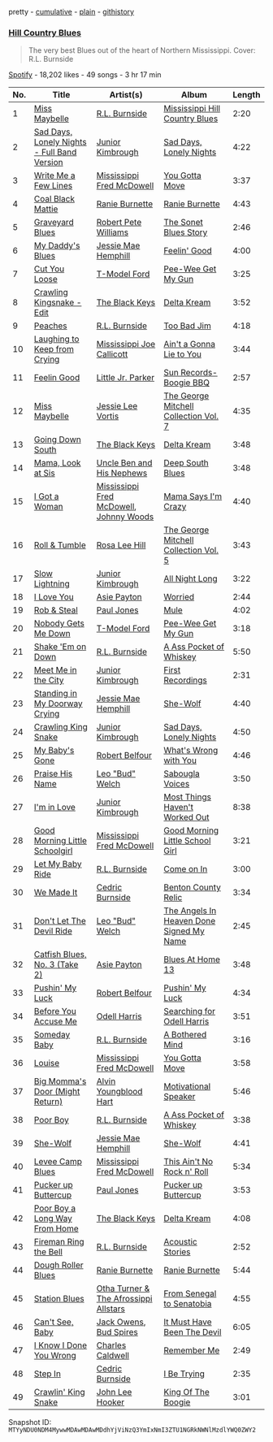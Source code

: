 pretty - [cumulative](/playlists/cumulative/37i9dQZF1DX5e4G40ZHZd6.md) - [plain](/playlists/plain/37i9dQZF1DX5e4G40ZHZd6) - [githistory](https://github.githistory.xyz/mackorone/spotify-playlist-archive/blob/main/playlists/plain/37i9dQZF1DX5e4G40ZHZd6)

### [Hill Country Blues](https://open.spotify.com/playlist/37i9dQZF1DX5e4G40ZHZd6)

> The very best Blues out of the heart of Northern Mississippi\. Cover: R.L\. Burnside

[Spotify](https://open.spotify.com/user/spotify) - 18,202 likes - 49 songs - 3 hr 17 min

| No. | Title | Artist(s) | Album | Length |
|---|---|---|---|---|
| 1 | [Miss Maybelle](https://open.spotify.com/track/6JdSXtzz0tukLTfJTB2y6f) | [R.L\. Burnside](https://open.spotify.com/artist/2drMeidRg4jc07neGOL0Ip) | [Mississippi Hill Country Blues](https://open.spotify.com/album/1yWe2B0r6YYlGM4gAtTN5B) | 2:20 |
| 2 | [Sad Days, Lonely Nights \- Full Band Version](https://open.spotify.com/track/4v7dQNXLQSRPWObaE4itqC) | [Junior Kimbrough](https://open.spotify.com/artist/03HEHGJoLPdARs4nrtUidr) | [Sad Days, Lonely Nights](https://open.spotify.com/album/2g1i64zCARGWm8i2k3ipGK) | 4:22 |
| 3 | [Write Me a Few Lines](https://open.spotify.com/track/7wBkT3b1nMXfPH7OKji5yj) | [Mississippi Fred McDowell](https://open.spotify.com/artist/0elA30wLp3RmiPaGtU2jhQ) | [You Gotta Move](https://open.spotify.com/album/5nJz88Bfi3okSgLuLLDfX1) | 3:37 |
| 4 | [Coal Black Mattie](https://open.spotify.com/track/4WRxKKnvqA8ZgPLtAjc4mC) | [Ranie Burnette](https://open.spotify.com/artist/7oBXyO32Jye8fDiyzFdrPU) | [Ranie Burnette](https://open.spotify.com/album/3Tg4j9RP1V2SB6bNXsvO4B) | 4:43 |
| 5 | [Graveyard Blues](https://open.spotify.com/track/1Lj5iw5MbxYQ6Eu44t5hTn) | [Robert Pete Williams](https://open.spotify.com/artist/2FUdiUbyZmIznvKtZcecib) | [The Sonet Blues Story](https://open.spotify.com/album/1I2xwu4aLkqEr7ZqgSj5Jh) | 2:46 |
| 6 | [My Daddy's Blues](https://open.spotify.com/track/4xF6LEq3VhCe9fgmZYYfhI) | [Jessie Mae Hemphill](https://open.spotify.com/artist/75bUlG7zJQWJkRqESmNWsW) | [Feelin' Good](https://open.spotify.com/album/3VaGzB4eE0HsA9rdmeQ68D) | 4:00 |
| 7 | [Cut You Loose](https://open.spotify.com/track/59ColbZ3X09ijVX5awG8jQ) | [T\-Model Ford](https://open.spotify.com/artist/6UPc3Hp8YHwIF00yq46kwN) | [Pee\-Wee Get My Gun](https://open.spotify.com/album/2SD5yMagI9ODvFVtfS9ymi) | 3:25 |
| 8 | [Crawling Kingsnake \- Edit](https://open.spotify.com/track/1JM1iGpu8HqprmrKi1ukuP) | [The Black Keys](https://open.spotify.com/artist/7mnBLXK823vNxN3UWB7Gfz) | [Delta Kream](https://open.spotify.com/album/682pJqnx8hcrCfSjvyNBki) | 3:52 |
| 9 | [Peaches](https://open.spotify.com/track/3ZAeSVg8ZuJ4THCnsRKxe7) | [R.L\. Burnside](https://open.spotify.com/artist/2drMeidRg4jc07neGOL0Ip) | [Too Bad Jim](https://open.spotify.com/album/30AT3tYydbsfhO5EDu5UKp) | 4:18 |
| 10 | [Laughing to Keep from Crying](https://open.spotify.com/track/2jD32pKSbJfRlmycwMKczq) | [Mississippi Joe Callicott](https://open.spotify.com/artist/4K3d3Y6PXRNOHgB2W4wAvE) | [Ain't a Gonna Lie to You](https://open.spotify.com/album/4vly7k8XTnS6OXKFWxu2Lu) | 3:44 |
| 11 | [Feelin Good](https://open.spotify.com/track/0sp7gADjHi7rECsGJZSeVr) | [Little Jr\. Parker](https://open.spotify.com/artist/2xBoTdZeG2K4nHwzDRFVD4) | [Sun Records\- Boogie BBQ](https://open.spotify.com/album/3TT5zI6B1Cfvzp008AbkFT) | 2:57 |
| 12 | [Miss Maybelle](https://open.spotify.com/track/5qS1KPkQWfNkS3pRI1f1yc) | [Jessie Lee Vortis](https://open.spotify.com/artist/3NGQgSR4fWHi0ZxWXbzl8Z) | [The George Mitchell Collection Vol\. 7](https://open.spotify.com/album/5yMZDDd9ekzPn4QGInGYr8) | 4:35 |
| 13 | [Going Down South](https://open.spotify.com/track/3PeDt4Q8YIFDRph5UhxAaA) | [The Black Keys](https://open.spotify.com/artist/7mnBLXK823vNxN3UWB7Gfz) | [Delta Kream](https://open.spotify.com/album/682pJqnx8hcrCfSjvyNBki) | 3:48 |
| 14 | [Mama, Look at Sis](https://open.spotify.com/track/3GtaAwcdUL5GsEQtoZVUZb) | [Uncle Ben and His Nephews](https://open.spotify.com/artist/0O7wYLouQjRKeiouwS8OZB) | [Deep South Blues](https://open.spotify.com/album/29N0NCZ4mgMxsprB61U1sQ) | 3:48 |
| 15 | [I Got a Woman](https://open.spotify.com/track/5zoGufi4jSXGe3TTd5r0wE) | [Mississippi Fred McDowell](https://open.spotify.com/artist/0elA30wLp3RmiPaGtU2jhQ), [Johnny Woods](https://open.spotify.com/artist/6GdRInP1426MCcMlxlwCE7) | [Mama Says I'm Crazy](https://open.spotify.com/album/0ssyCs9TI6xAVobkz7wRCG) | 4:40 |
| 16 | [Roll & Tumble](https://open.spotify.com/track/40H5G01X18kAxNU1YlcgMN) | [Rosa Lee Hill](https://open.spotify.com/artist/30SmixL62nFLl94LrVpuRy) | [The George Mitchell Collection Vol\. 5](https://open.spotify.com/album/4uj7fxqQ6mPDJqLrdfd014) | 3:43 |
| 17 | [Slow Lightning](https://open.spotify.com/track/2xe9JNRPqm7u9NsaoANNMX) | [Junior Kimbrough](https://open.spotify.com/artist/03HEHGJoLPdARs4nrtUidr) | [All Night Long](https://open.spotify.com/album/60GRMhP6qPD3k7D1tab8wZ) | 3:22 |
| 18 | [I Love You](https://open.spotify.com/track/1xWNdCOiPHkjAFXGydqrzT) | [Asie Payton](https://open.spotify.com/artist/6ufKm1SiYNIca3hTeRtx0t) | [Worried](https://open.spotify.com/album/3LoMxoZ6In9RT9jT9rpWj4) | 2:44 |
| 19 | [Rob & Steal](https://open.spotify.com/track/3ceTi3G0GXEOInOyRb5TVg) | [Paul Jones](https://open.spotify.com/artist/2kCeJxw09P9O0PrLkNA1qR) | [Mule](https://open.spotify.com/album/2oHpxTl6qVfn6aUcj4a9W7) | 4:02 |
| 20 | [Nobody Gets Me Down](https://open.spotify.com/track/0Cak0ZnnZcQBZaWGtvq6Cg) | [T\-Model Ford](https://open.spotify.com/artist/6UPc3Hp8YHwIF00yq46kwN) | [Pee\-Wee Get My Gun](https://open.spotify.com/album/2SD5yMagI9ODvFVtfS9ymi) | 3:18 |
| 21 | [Shake 'Em on Down](https://open.spotify.com/track/6nlzQ6K3n5sSyS3Itivf8a) | [R.L\. Burnside](https://open.spotify.com/artist/2drMeidRg4jc07neGOL0Ip) | [A Ass Pocket of Whiskey](https://open.spotify.com/album/6bBWWTnN4B4wwGJpWlZFkW) | 5:50 |
| 22 | [Meet Me in the City](https://open.spotify.com/track/5LmmZgxFg1sSfxENxsdtak) | [Junior Kimbrough](https://open.spotify.com/artist/03HEHGJoLPdARs4nrtUidr) | [First Recordings](https://open.spotify.com/album/5OfjjEzy7ofCj2EZDOKZ87) | 2:31 |
| 23 | [Standing in My Doorway Crying](https://open.spotify.com/track/4uHjQU61NLb1iWEqF4yVZr) | [Jessie Mae Hemphill](https://open.spotify.com/artist/75bUlG7zJQWJkRqESmNWsW) | [She\-Wolf](https://open.spotify.com/album/7rDuDANyPXjzFRw87JMZex) | 4:40 |
| 24 | [Crawling King Snake](https://open.spotify.com/track/54sDLGJbVFD6tpRewZuxJZ) | [Junior Kimbrough](https://open.spotify.com/artist/03HEHGJoLPdARs4nrtUidr) | [Sad Days, Lonely Nights](https://open.spotify.com/album/2g1i64zCARGWm8i2k3ipGK) | 4:50 |
| 25 | [My Baby's Gone](https://open.spotify.com/track/4NgUChfOb62ijpOD8YFAWv) | [Robert Belfour](https://open.spotify.com/artist/288ptwBqLrqmD6Z2622eLp) | [What's Wrong with You](https://open.spotify.com/album/5N46cbFTEXONjC6j1kGhe8) | 4:46 |
| 26 | [Praise His Name](https://open.spotify.com/track/0ue4jas53w9fPo4pT4w4rZ) | [Leo "Bud" Welch](https://open.spotify.com/artist/5UWSCmjMiTImIru9iAvNFd) | [Sabougla Voices](https://open.spotify.com/album/0ag0Y2TTv0HjC9eoowDkFa) | 3:50 |
| 27 | [I'm in Love](https://open.spotify.com/track/7KfDFBUpW8QA2etcR0Og8X) | [Junior Kimbrough](https://open.spotify.com/artist/03HEHGJoLPdARs4nrtUidr) | [Most Things Haven't Worked Out](https://open.spotify.com/album/5kJYRgdltMekWMls3mEBSE) | 8:38 |
| 28 | [Good Morning Little Schoolgirl](https://open.spotify.com/track/2LtpyfWWnr5V96l3Js7LLX) | [Mississippi Fred McDowell](https://open.spotify.com/artist/0elA30wLp3RmiPaGtU2jhQ) | [Good Morning Little School Girl](https://open.spotify.com/album/3yYBnIVUvJrM6a0z8HNHOl) | 3:21 |
| 29 | [Let My Baby Ride](https://open.spotify.com/track/7tokOMPzSHbLJVZh8an2Nq) | [R.L\. Burnside](https://open.spotify.com/artist/2drMeidRg4jc07neGOL0Ip) | [Come on In](https://open.spotify.com/album/6QyepVbPWpjsQZAEgqmDsJ) | 3:00 |
| 30 | [We Made It](https://open.spotify.com/track/4tYceKEtQBXxRQfLxuDRYb) | [Cedric Burnside](https://open.spotify.com/artist/5tuhrLilxNi6N7D6VeQZnc) | [Benton County Relic](https://open.spotify.com/album/6N2kgU28H4AZWrsnw8IVeu) | 3:34 |
| 31 | [Don't Let The Devil Ride](https://open.spotify.com/track/5ZwVWdXaJSMnqduVaDXKrn) | [Leo "Bud" Welch](https://open.spotify.com/artist/5UWSCmjMiTImIru9iAvNFd) | [The Angels In Heaven Done Signed My Name](https://open.spotify.com/album/1NJxrv2i8o2eOuRHS6kRxa) | 2:45 |
| 32 | [Catfish Blues, No\. 3 \(Take 2\)](https://open.spotify.com/track/2VOhiaWNPoLsFTdlhTQyNX) | [Asie Payton](https://open.spotify.com/artist/6ufKm1SiYNIca3hTeRtx0t) | [Blues At Home 13](https://open.spotify.com/album/5HUleHoFAd5xXhslNKk7jU) | 3:48 |
| 33 | [Pushin' My Luck](https://open.spotify.com/track/6PXCbASGuI05iojK5OCFzw) | [Robert Belfour](https://open.spotify.com/artist/288ptwBqLrqmD6Z2622eLp) | [Pushin' My Luck](https://open.spotify.com/album/2OqzphBQOCs7tLWyRO5FSZ) | 4:34 |
| 34 | [Before You Accuse Me](https://open.spotify.com/track/669jAiOOlVEcgd40e0C38J) | [Odell Harris](https://open.spotify.com/artist/2MoiG04KmkSy5bxlHccS0F) | [Searching for Odell Harris](https://open.spotify.com/album/3MZWvdJEpIUHFLfJJN8OGk) | 3:51 |
| 35 | [Someday Baby](https://open.spotify.com/track/5ZBUC1YafitJgLt8dgZYTW) | [R.L\. Burnside](https://open.spotify.com/artist/2drMeidRg4jc07neGOL0Ip) | [A Bothered Mind](https://open.spotify.com/album/19ox7nB02O5mCJtjqzoqGm) | 3:16 |
| 36 | [Louise](https://open.spotify.com/track/6tuTSXsYierm7sJbF65QMD) | [Mississippi Fred McDowell](https://open.spotify.com/artist/0elA30wLp3RmiPaGtU2jhQ) | [You Gotta Move](https://open.spotify.com/album/5nJz88Bfi3okSgLuLLDfX1) | 3:58 |
| 37 | [Big Momma's Door \(Might Return\)](https://open.spotify.com/track/7G2CbHjdnkR9woozKKGceD) | [Alvin Youngblood Hart](https://open.spotify.com/artist/1pmIo6ASaJG24wmYoyxjwG) | [Motivational Speaker](https://open.spotify.com/album/7AJJXxJIYOUkMZzYY0xXOO) | 5:46 |
| 38 | [Poor Boy](https://open.spotify.com/track/1nzveWJmAph2OKfG26rW3j) | [R.L\. Burnside](https://open.spotify.com/artist/2drMeidRg4jc07neGOL0Ip) | [A Ass Pocket of Whiskey](https://open.spotify.com/album/6bBWWTnN4B4wwGJpWlZFkW) | 3:38 |
| 39 | [She\-Wolf](https://open.spotify.com/track/5hY2dAzOUZYyOncGFtHove) | [Jessie Mae Hemphill](https://open.spotify.com/artist/75bUlG7zJQWJkRqESmNWsW) | [She\-Wolf](https://open.spotify.com/album/7rDuDANyPXjzFRw87JMZex) | 4:41 |
| 40 | [Levee Camp Blues](https://open.spotify.com/track/2w2qoVTeh5uDOKy1pLMmTp) | [Mississippi Fred McDowell](https://open.spotify.com/artist/0elA30wLp3RmiPaGtU2jhQ) | [This Ain't No Rock n' Roll](https://open.spotify.com/album/3Y9ZhOXORSmzayPHuyLAFl) | 5:34 |
| 41 | [Pucker up Buttercup](https://open.spotify.com/track/1n9PirIPFn4PfFLlFHgUrb) | [Paul Jones](https://open.spotify.com/artist/2kCeJxw09P9O0PrLkNA1qR) | [Pucker up Buttercup](https://open.spotify.com/album/4KRW6RxxEKTxCPfvs1CeiR) | 3:53 |
| 42 | [Poor Boy a Long Way From Home](https://open.spotify.com/track/3YZFMK3zwAGbCMZQGWY47J) | [The Black Keys](https://open.spotify.com/artist/7mnBLXK823vNxN3UWB7Gfz) | [Delta Kream](https://open.spotify.com/album/682pJqnx8hcrCfSjvyNBki) | 4:08 |
| 43 | [Fireman Ring the Bell](https://open.spotify.com/track/3p0EUhkUeCNrBIZwkjmeYe) | [R.L\. Burnside](https://open.spotify.com/artist/2drMeidRg4jc07neGOL0Ip) | [Acoustic Stories](https://open.spotify.com/album/6UKvwsK0lc0UcUwNFxEEbr) | 2:52 |
| 44 | [Dough Roller Blues](https://open.spotify.com/track/5WASqpXmOdscBihwSp8gHF) | [Ranie Burnette](https://open.spotify.com/artist/7oBXyO32Jye8fDiyzFdrPU) | [Ranie Burnette](https://open.spotify.com/album/3Tg4j9RP1V2SB6bNXsvO4B) | 5:44 |
| 45 | [Station Blues](https://open.spotify.com/track/4UitJ6h1WHDJGHxOieVEIn) | [Otha Turner & The Afrossippi Allstars](https://open.spotify.com/artist/6ybv0R1RyZrDLZYeKRm8FD) | [From Senegal to Senatobia](https://open.spotify.com/album/4C1iDQOYYRgXD2Cxpp4G91) | 4:55 |
| 46 | [Can't See, Baby](https://open.spotify.com/track/3emq1lvTCfXAzD1HjuA9xw) | [Jack Owens](https://open.spotify.com/artist/57mD2xpKgNANtlCSwNDQn5), [Bud Spires](https://open.spotify.com/artist/0y8ILRe8bg3IOiv64dF4z9) | [It Must Have Been The Devil](https://open.spotify.com/album/55H4wEobYEm5G4AhpeyT1V) | 6:05 |
| 47 | [I Know I Done You Wrong](https://open.spotify.com/track/4VpW9tI06wuIzY693ASWOo) | [Charles Caldwell](https://open.spotify.com/artist/1an9jjH7n92jCHWRTTxFQn) | [Remember Me](https://open.spotify.com/album/473xQAzYG6hHrC6AweJ9ne) | 2:49 |
| 48 | [Step In](https://open.spotify.com/track/1b44sEBiYyl35EbYDgNGfk) | [Cedric Burnside](https://open.spotify.com/artist/5tuhrLilxNi6N7D6VeQZnc) | [I Be Trying](https://open.spotify.com/album/38J9ZNteDXUiLTndROhKyY) | 2:35 |
| 49 | [Crawlin' King Snake](https://open.spotify.com/track/10f8sVNPeHvrtTeWm0lGGv) | [John Lee Hooker](https://open.spotify.com/artist/1yNOfXGQNGjAynk77wv85x) | [King Of The Boogie](https://open.spotify.com/album/397nqvmmvM4MhJwL3Opf9F) | 3:01 |

Snapshot ID: `MTYyNDU0NDM4MywwMDAwMDAwMDdhYjViNzQ3YmIxNmI3ZTU1NGRkNWNlMzdlYWQ0ZWY2`
